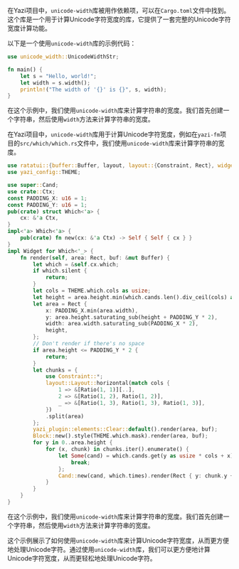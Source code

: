在Yazi项目中，`unicode-width`库被用作依赖项，可以在`Cargo.toml`文件中找到。这个库是一个用于计算Unicode字符宽度的库，它提供了一套完整的Unicode字符宽度计算功能。

以下是一个使用`unicode-width`库的示例代码：

```rust
use unicode_width::UnicodeWidthStr;

fn main() {
    let s = "Hello, world!";
    let width = s.width();
    println!("The width of '{}' is {}", s, width);
}
```

在这个示例中，我们使用`unicode-width`库来计算字符串的宽度。我们首先创建一个字符串，然后使用`width`方法来计算字符串的宽度。

在Yazi项目中，`unicode-width`库用于计算Unicode字符宽度，例如在`yazi-fm`项目的`src/which/which.rs`文件中，我们使用`unicode-width`库来计算字符串的宽度。

```rust
use ratatui::{buffer::Buffer, layout, layout::{Constraint, Rect}, widgets::{Block, Widget}};
use yazi_config::THEME;

use super::Cand;
use crate::Ctx;
const PADDING_X: u16 = 1;
const PADDING_Y: u16 = 1;
pub(crate) struct Which<'a> {
	cx: &'a Ctx,
}
impl<'a> Which<'a> {
	pub(crate) fn new(cx: &'a Ctx) -> Self { Self { cx } }
}
impl Widget for Which<'_> {
	fn render(self, area: Rect, buf: &mut Buffer) {
		let which = &self.cx.which;
		if which.silent {
			return;
		}
		let cols = THEME.which.cols as usize;
		let height = area.height.min(which.cands.len().div_ceil(cols) as u16 + PADDING_Y * 2);
		let area = Rect {
			x: PADDING_X.min(area.width),
			y: area.height.saturating_sub(height + PADDING_Y * 2),
			width: area.width.saturating_sub(PADDING_X * 2),
			height,
		};
		// Don't render if there's no space
		if area.height <= PADDING_Y * 2 {
			return;
		}
		let chunks = {
			use Constraint::*;
			layout::Layout::horizontal(match cols {
				1 => &[Ratio(1, 1)][..],
				2 => &[Ratio(1, 2), Ratio(1, 2)],
				_ => &[Ratio(1, 3), Ratio(1, 3), Ratio(1, 3)],
			})
			.split(area)
		};
		yazi_plugin::elements::Clear::default().render(area, buf);
		Block::new().style(THEME.which.mask).render(area, buf);
		for y in 0..area.height {
			for (x, chunk) in chunks.iter().enumerate() {
				let Some(cand) = which.cands.get(y as usize * cols + x) else {
					break;
				};
				Cand::new(cand, which.times).render(Rect { y: chunk.y + y + 1, height: 1, ..*chunk }, buf);
			}
		}
	}
}
```

在这个示例中，我们使用`unicode-width`库来计算字符串的宽度。我们首先创建一个字符串，然后使用`width`方法来计算字符串的宽度。

这个示例展示了如何使用`unicode-width`库来计算Unicode字符宽度，从而更方便地处理Unicode字符。通过使用`unicode-width`库，我们可以更方便地计算Unicode字符宽度，从而更轻松地处理Unicode字符。